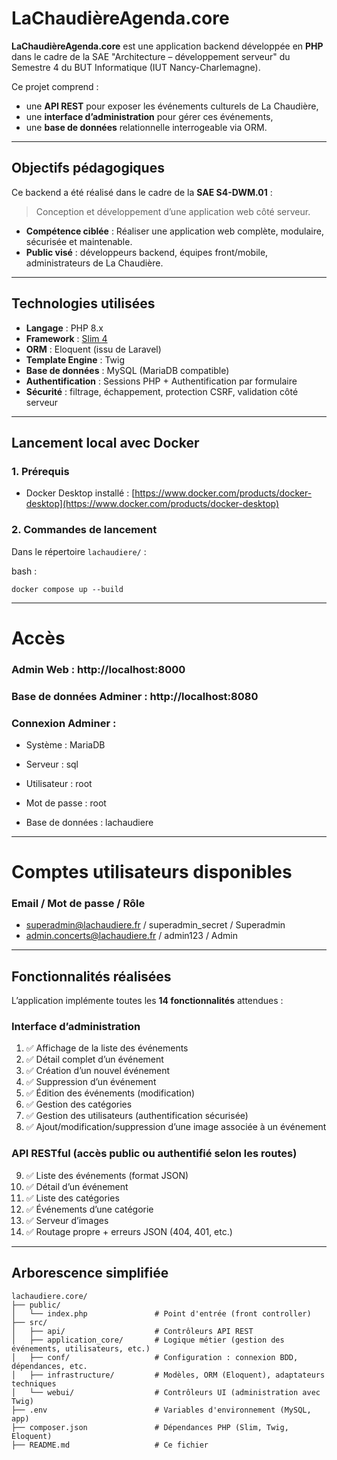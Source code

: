 # LaChaudièreAgenda.core

**LaChaudièreAgenda.core** est une application backend développée en **PHP** dans le cadre de la SAE "Architecture – développement serveur" du Semestre 4 du BUT Informatique (IUT Nancy-Charlemagne).

Ce projet comprend :
- une **API REST** pour exposer les événements culturels de La Chaudière,
- une **interface d’administration** pour gérer ces événements,
- une **base de données** relationnelle interrogeable via ORM.

---

## Objectifs pédagogiques

Ce backend a été réalisé dans le cadre de la **SAE S4-DWM.01** :
> Conception et développement d’une application web côté serveur.

- **Compétence ciblée** : Réaliser une application web complète, modulaire, sécurisée et maintenable.
- **Public visé** : développeurs backend, équipes front/mobile, administrateurs de La Chaudière.

---

## Technologies utilisées

- **Langage** : PHP 8.x
- **Framework** : [Slim 4](https://www.slimframework.com/)
- **ORM** : Eloquent (issu de Laravel)
- **Template Engine** : Twig
- **Base de données** : MySQL (MariaDB compatible)
- **Authentification** : Sessions PHP + Authentification par formulaire
- **Sécurité** : filtrage, échappement, protection CSRF, validation côté serveur

---

## Lancement local avec Docker

### 1. Prérequis

- Docker Desktop installé : [https://www.docker.com/products/docker-desktop](https://www.docker.com/products/docker-desktop)

### 2. Commandes de lancement

Dans le répertoire `lachaudiere/` :

bash :
```
docker compose up --build
```
--- 

# Accès

### Admin Web : http://localhost:8000

### Base de données Adminer : http://localhost:8080

### Connexion Adminer :

- Système : MariaDB

- Serveur : sql

- Utilisateur : root

- Mot de passe : root

- Base de données : lachaudiere

---

# Comptes utilisateurs disponibles
### Email /	Mot de passe /	Rôle
- superadmin@lachaudiere.fr	/ superadmin_secret	/ Superadmin
- admin.concerts@lachaudiere.fr	/ admin123 / Admin

---
## Fonctionnalités réalisées

L’application implémente toutes les **14 fonctionnalités** attendues :

### Interface d’administration

1. ✅ Affichage de la liste des événements
2. ✅ Détail complet d’un événement
3. ✅ Création d’un nouvel événement
4. ✅ Suppression d’un événement
5. ✅ Édition des événements (modification)
6. ✅ Gestion des catégories
7. ✅ Gestion des utilisateurs (authentification sécurisée)
8. ✅ Ajout/modification/suppression d’une image associée à un événement

### API RESTful (accès public ou authentifié selon les routes)

9. ✅ Liste des événements (format JSON)
10. ✅ Détail d’un événement
11. ✅ Liste des catégories
12. ✅ Événements d’une catégorie
13. ✅ Serveur d’images
14. ✅ Routage propre + erreurs JSON (404, 401, etc.)

---

## Arborescence simplifiée

```
lachaudiere.core/
├── public/
│   └── index.php               # Point d'entrée (front controller)
├── src/
│   ├── api/                    # Contrôleurs API REST
│   ├── application_core/       # Logique métier (gestion des événements, utilisateurs, etc.)
│   ├── conf/                   # Configuration : connexion BDD, dépendances, etc.
│   ├── infrastructure/         # Modèles, ORM (Eloquent), adaptateurs techniques
│   └── webui/                  # Contrôleurs UI (administration avec Twig)
├── .env                        # Variables d'environnement (MySQL, app)
├── composer.json               # Dépendances PHP (Slim, Twig, Eloquent)
├── README.md                   # Ce fichier
``` 

